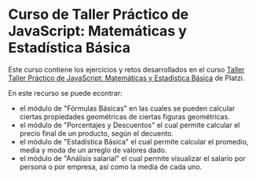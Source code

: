 # Curso de Taller Práctico de JavaScript: Matemáticas y Estadística Básica

Este curso contiene los ejercicios y retos desarrollados en el curso [Taller Taller Práctico de JavaScript: Matemáticas y Estadística Básica](https://platzi.com/cursos/javascript-practico-matematicas/ "Ir al curso") de Platzi.

En este recurso se puede econtrar:
- el módulo de "Fórmulas Básicas" en las cuales se pueden calcular ciertas propiedades geométricas de ciertas figuras geométricas.
- el módulo de "Porcentajes y Descuentos" el cual permite calcular el precio final de un producto, según el decuento.
- el módulo de "Estadística Básica" el cual permite calcular el promedio, media y moda de un arreglo de valores dado.
- el módulo de "Análisis salarial" el cual permite visualizar el salario por persona o por empresa, así como la media de cada uno.